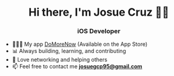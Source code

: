 <h1 align="center">Hi there, I'm Josue Cruz 👋🏽</h1>
<h3 align="center"> iOS Developer </h3>

- 👨🏽‍💻 My app [DoMoreNow](https://apps.apple.com/us/app/domore/id6444235740) (Available on the App Store) 
- 📊 Always building, learning, and contributing 
- 🤝 Love networking and helping others 
- 📫 Feel free to contact me  **josuegcp95@gmail.com**
